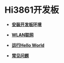 # Hi3861开发板<a name="ZH-CN_TOPIC_0000001152160969"></a>

-   **[安装开发板环境](安装开发板环境.md)**  

-   **[WLAN联网](WLAN联网.md)**  

-   **[运行Hello World](运行Hello-World.md)**  

-   **[常见问题](常见问题-1.md)**  


